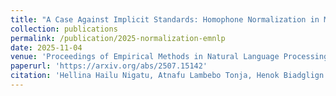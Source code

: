 ```yaml
---
title: "A Case Against Implicit Standards: Homophone Normalization in Machine Translation for Languages that use the Ge’ez Script."
collection: publications
permalink: /publication/2025-normalization-emnlp
date: 2025-11-04
venue: 'Proceedings of Empirical Methods in Natural Language Processing (EMNLP 2025).'
paperurl: 'https://arxiv.org/abs/2507.15142'
citation: 'Hellina Hailu Nigatu, Atnafu Lambebo Tonja, Henok Biadglign Ademtew, Hizkiel Mitiku Alemayehu, Negasi Haile Abadi, Tadesse Destaw Belay, Seid Muhie Yimam. (2025). &quot;A Case Against Implicit Standards: Homophone Normalization in Machine Translation for Languages that use the Ge’ez Script.&quot; <i>Proceedings of Empirical Methods in Natural Language Processing (EMNLP 2025) </i>'
---
```

